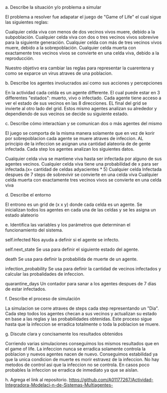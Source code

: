 a.	Describe la situación y/o problema a simular

El problema a resolver fue adapatar el juego de "Game of Life" el cual sigue las siguientes reglas:

Cualquier celda viva con menos de dos vecinos vivos muere, debido a la subpoblación.
Cualquier celda viva con dos o tres vecinos vivos sobrevive para la siguiente generación.
Cualquier celda con más de tres vecinos vivos muere, debido a la sobrepoblación.
Cualquier celda muerta con exactamente tres vecinos vivos se convierte en una celda viva, debido a la reproducción.

Nuestro objetivo era cambiar las reglas para representar la cuarentena y como se exparce un virus atraves de una poblacion. 

b.	Describe los agentes involucrados así como sus acciones y percepciones

En la actividad cada celda es un agente differente. El cual puede estar en 3 differentes "estados": muerto, vivo o infectado. Cada agente tiene acceso a ver el estado de sus vecinos en las 8 direcciones. EL final del grid se invierte al otro lado del grid. Estos mismo agentes analizan su alrededor y dependiendo de sus vecinos se decide su siguiente estado. 

c.	Describe cómo interactúan y se comunican dos o más agentes del mismo 

El juego se comporta de la misma manera solamente que en vez de korir por sobrepoblacion cada agente se muere atraves de infeccion. AL principio de la infeccion se asignan una cantidad alateoria de de gente infectada. Cada step los agentes analizan los siguientes datos.

Cualquier celda viva se mantiene viva hasta ser infectada por alguno de sus agentes vecinos. 
Cualquier celda viva tiene una probabilidad de x para ser infectada.(x= cantidad de celdas adyacientes * 5)
Cualquier celda Infectada despues de 7 steps de sobrevivir se convierte en una celda viva
Cualquier celda muerta con exactamente tres vecinos vivos se convierte en una celda viva

d.	Describe el entorno

El entrono es un grid de (x x y) donde cada celda es un agente. Se inicializan todos los agentes en cada una de las celdas y se les asigna un estado alateorio 

e.	Identifica las variables y los parámetros que determinan el funcionamiento del sistema.

self.infected
Nos ayuda a definir si el agente se infecto.

self.next_state
Se usa para definir el siguiente estado del agente.

death
Se usa para definir la probabilida de muerte de un agente. 

infection_probability
Se usa para definir la cantidad de vecinos infectados y calcular las probalidades de infeccion.

quarantine_days
Un contador para sanar a los agentes despues de 7 dias de estar infectados.

f.	Describe el proceso de simulación

La simulacion se corre atraves de steps cada step representando un "Dia". Cada step todos los agentes checan a sus vecinos y actualizan su estado en base a las reglas y las probabilidades obtenidas. Este proceso sigue hasta que la infeccion se erradica totalmente o toda la poblacion se muere.

g.	Discute clara y concisamente los resultados obtenidos

Corriendo varias simulaciones conseguimos los mismos resultados que en el game of life. La infeccion nunca se erradica solamente controla la poblacion y nuevos agentes nacen de nuevo. Conseguimos estabilidad ya que la unica condicion de muerte es morir estravez de la infeccion. No hay metodos de control asi que la infeccion no se controla. En casos poco probables la infeccion se erradica de inmediato ya que se aislan. 

h.	Agrega el link al repositorio.
https://github.com/A01177267/Actividad-Integradora-Modelaci-n-de-Sistemas-Multiagentes-